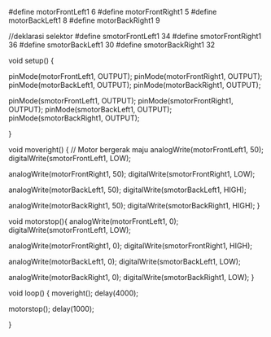 #define motorFrontLeft1 6
#define motorFrontRight1 5
#define motorBackLeft1 8
#define motorBackRight1 9

//deklarasi selektor
#define smotorFrontLeft1 34
#define smotorFrontRight1 36
#define smotorBackLeft1 30
#define smotorBackRight1 32

void setup() {
  
  pinMode(motorFrontLeft1, OUTPUT);
  pinMode(motorFrontRight1, OUTPUT);
  pinMode(motorBackLeft1, OUTPUT);
  pinMode(motorBackRight1, OUTPUT);

  pinMode(smotorFrontLeft1, OUTPUT);
  pinMode(smotorFrontRight1, OUTPUT);
  pinMode(smotorBackLeft1, OUTPUT);
  pinMode(smotorBackRight1, OUTPUT);
  
}

void moveright() {
  // Motor bergerak maju
  analogWrite(motorFrontLeft1, 50);
  digitalWrite(smotorFrontLeft1, LOW);

  analogWrite(motorFrontRight1, 50);
  digitalWrite(smotorFrontRight1, LOW);

  analogWrite(motorBackLeft1, 50);
  digitalWrite(smotorBackLeft1, HIGH);

  analogWrite(motorBackRight1, 50);
  digitalWrite(smotorBackRight1, HIGH);
}

void motorstop(){
  analogWrite(motorFrontLeft1, 0);
  digitalWrite(smotorFrontLeft1, LOW);

  analogWrite(motorFrontRight1, 0);
  digitalWrite(smotorFrontRight1, HIGH);

  analogWrite(motorBackLeft1, 0);
  digitalWrite(smotorBackLeft1, LOW);

  analogWrite(motorBackRight1, 0);
  digitalWrite(smotorBackRight1, LOW);
}


void loop() {
  moveright();
  delay(4000);
  
  motorstop();
  delay(1000);

}
